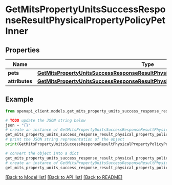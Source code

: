 # GetMitsPropertyUnitsSuccessResponseResultPhysicalPropertyPolicyPetInner


## Properties

Name | Type | Description | Notes
------------ | ------------- | ------------- | -------------
**pets** | [**GetMitsPropertyUnitsSuccessResponseResultPhysicalPropertyPolicyPetInnerPets**](GetMitsPropertyUnitsSuccessResponseResultPhysicalPropertyPolicyPetInnerPets.md) |  | [optional] 
**attributes** | [**GetMitsPropertyUnitsSuccessResponseResultPhysicalPropertyPolicyPetInnerAttributes**](GetMitsPropertyUnitsSuccessResponseResultPhysicalPropertyPolicyPetInnerAttributes.md) |  | [optional] 

## Example

```python
from openapi_client.models.get_mits_property_units_success_response_result_physical_property_policy_pet_inner import GetMitsPropertyUnitsSuccessResponseResultPhysicalPropertyPolicyPetInner

# TODO update the JSON string below
json = "{}"
# create an instance of GetMitsPropertyUnitsSuccessResponseResultPhysicalPropertyPolicyPetInner from a JSON string
get_mits_property_units_success_response_result_physical_property_policy_pet_inner_instance = GetMitsPropertyUnitsSuccessResponseResultPhysicalPropertyPolicyPetInner.from_json(json)
# print the JSON string representation of the object
print(GetMitsPropertyUnitsSuccessResponseResultPhysicalPropertyPolicyPetInner.to_json())

# convert the object into a dict
get_mits_property_units_success_response_result_physical_property_policy_pet_inner_dict = get_mits_property_units_success_response_result_physical_property_policy_pet_inner_instance.to_dict()
# create an instance of GetMitsPropertyUnitsSuccessResponseResultPhysicalPropertyPolicyPetInner from a dict
get_mits_property_units_success_response_result_physical_property_policy_pet_inner_from_dict = GetMitsPropertyUnitsSuccessResponseResultPhysicalPropertyPolicyPetInner.from_dict(get_mits_property_units_success_response_result_physical_property_policy_pet_inner_dict)
```
[[Back to Model list]](../README.md#documentation-for-models) [[Back to API list]](../README.md#documentation-for-api-endpoints) [[Back to README]](../README.md)


